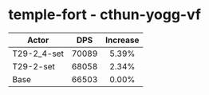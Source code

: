 # temple-fort - cthun-yogg-vf
| Actor | DPS | Increase |
|---|:---:|:---:|
|T29-2_4-set|70089|5.39%|
|T29-2-set|68058|2.34%|
|Base|66503|0.00%|
